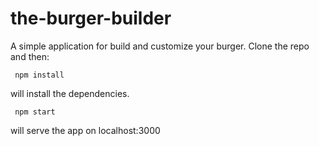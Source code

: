 # the-burger-builder
A simple application for build and customize your burger.
Clone the repo and then:

```
 npm install
```

will install the dependencies.

```
 npm start
 ```
 
  will serve the app on localhost:3000
